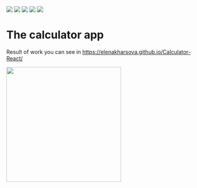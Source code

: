 <img src="https://img.shields.io/badge/React-blue"> <img src="https://img.shields.io/badge/TS-blue"> <img src="https://img.shields.io/badge/JS-yellow">
<img src="https://img.shields.io/badge/HTML-orange"> <img src="https://img.shields.io/badge/CSS-purple">
# The calculator app

Result of work you can see in https://elenakharsova.github.io/Calculator-React/

<img src="https://github.com/user-attachments/assets/5a7dd527-9222-4b29-aca0-3f13cd422531" width="300">
